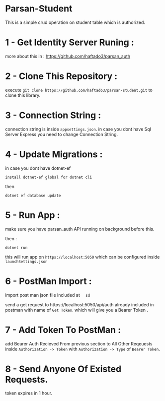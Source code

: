 # Parsan-Student
This is a simple crud operation on student table which is authorized.

# 1 - Get Identity Server Runing :

more about this in :
https://github.com/haftado3/parsan_auth


# 2 - Clone This Repository :

execute `git clone https://github.com/haftado3/parsan-student.git` to clone this library.
 
# 3 - Connection String :

connection string is inside `appsettings.json`. in case you dont have Sql Server Express you need to change Connection String.

# 4 - Update Migrations :


in case you dont have dotnet-ef 

`install dotnet-ef global for dotnet cli`

then 

`dotnet ef database update`


# 5 - Run App :

make sure you have parsan_auth API running on background before this.

then :

`dotnet run`

this will run app on `https://localhost:5050` which can be configured inside `launchSettings.json`

# 6 - PostMan Import :

import post man json file included at `  sd`

send a get request to https://localhost:5050/api/auth  already included in postman with name of `Get Token`.
which will give you a Bearer Token .

# 7 - Add Token To PostMan :

add Bearer Auth Recieved From previous section to All Other Reqeuests inside `Authorization -> Token` with `Authorization -> Type` of `Bearer Token`.

# 8 - Send Anyone Of Existed Requests.

token expires in 1 hour.
